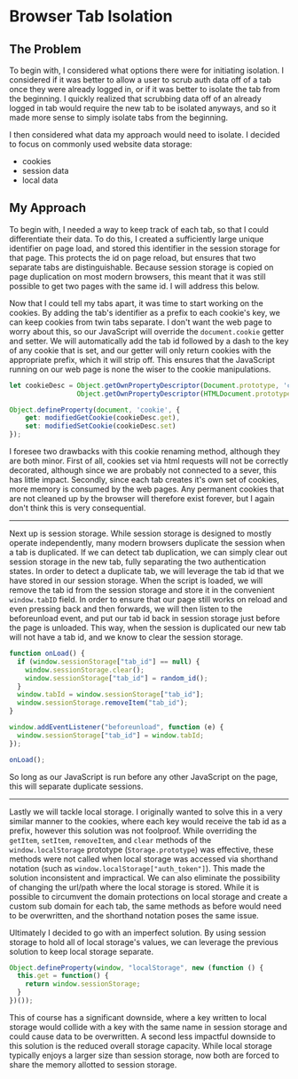 # Browser Tab Isolation

## The Problem

To begin with, I considered what options there were for initiating isolation. I considered if it was better to allow a user to scrub auth data off of a tab once they were already logged in, or if it was better to isolate the tab from the beginning. I quickly realized that scrubbing data off of an already logged in tab would require the new tab to be isolated anyways, and so it made more sense to simply isolate tabs from the beginning.

I then considered what data my approach would need to isolate. I decided to focus on commonly used website data storage:
 - cookies
 - session data
 - local data

## My Approach

To begin with, I needed a way to keep track of each tab, so that I could differentiate their data. To do this, I created a sufficiently large unique identifier on page load, and stored this identifier in the session storage for that page. This protects the id on page reload, but ensures that two separate tabs are distinguishable. Because session storage is copied on page duplication on most modern browsers, this meant that it was still possible to get two pages with the same id. I will address this below.

Now that I could tell my tabs apart, it was time to start working on the cookies. By adding the tab's identifier as a prefix to each cookie's key, we can keep cookies from twin tabs separate. I don't want the web page to worry about this, so our JavaScript will override the `document.cookie` getter and setter. We will automatically add the tab id followed by a dash to the key of any cookie that is set, and our getter will only return cookies with the appropriate prefix, which it will strip off. This ensures that the JavaScript running on our web page is none the wiser to the cookie manipulations.

```javascript
let cookieDesc = Object.getOwnPropertyDescriptor(Document.prototype, 'cookie') ||
                 Object.getOwnPropertyDescriptor(HTMLDocument.prototype, 'cookie');

Object.defineProperty(document, 'cookie', {
    get: modifiedGetCookie(cookieDesc.get),
    set: modifiedSetCookie(cookieDesc.set)
});
```

I foresee two drawbacks with this cookie renaming method, although they are both minor. First of all, cookies set via html requests will not be correctly decorated, although since we are probably not connected to a sever, this has little impact. Secondly, since each tab creates it's own set of cookies, more memory is consumed by the web pages. Any permanent cookies that are not cleaned up by the browser will therefore exist forever, but I again don't think this is very consequential.

---

Next up is session storage. While session storage is designed to mostly operate independently, many modern browsers duplicate the session when a tab is duplicated. If we can detect tab duplication, we can simply clear out session storage in the new tab, fully separating the two authentication states. In order to detect a duplicate tab, we will leverage the tab id that we have stored in our session storage. When the script is loaded, we will remove the tab id from the session storage and store it in the convenient `window.tabID` field. In order to ensure that our page still works on reload and even pressing back and then forwards, we will then listen to the beforeunload event, and put our tab id back in session storage just before the page is unloaded. This way, when the session is duplicated our new tab will not have a tab id, and we know to clear the session storage.

```javascript
function onLoad() {
  if (window.sessionStorage["tab_id"] == null) {
    window.sessionStorage.clear();
    window.sessionStorage["tab_id"] = random_id();
  }
  window.tabId = window.sessionStorage["tab_id"];
  window.sessionStorage.removeItem("tab_id");
}

window.addEventListener("beforeunload", function (e) {
  window.sessionStorage["tab_id"] = window.tabId;
});

onLoad();
```

So long as our JavaScript is run before any other JavaScript on the page, this will separate duplicate sessions.

---

Lastly we will tackle local storage. I originally wanted to solve this in a very similar manner to the cookies, where each key would receive the tab id as a prefix, however this solution was not foolproof. While overriding the `getItem`, `setItem`, `removeItem`, and `clear` methods of the `window.localStorage` prototype (`Storage.prototype`) was effective, these methods were not called when local storage was accessed via shorthand notation (such as `window.localStorage["auth_token"]`). This made the solution inconsistent and impractical. We can also eliminate the possibility of changing the url/path where the local storage is stored. While it is possible to circumvent the domain protections on local storage and create a custom sub domain for each tab, the same methods as before would need to be overwritten, and the shorthand notation poses the same issue.

Ultimately I decided to go with an imperfect solution. By using session storage to hold all of local storage's values, we can leverage the previous solution to keep local storage separate.

```javascript
Object.defineProperty(window, "localStorage", new (function () {
  this.get = function() {
    return window.sessionStorage;
  }
})());
```

This of course has a significant downside, where a key written to local storage would collide with a key with the same name in session storage and could cause data to be overwritten. A second less impactful downside to this solution is the reduced overall storage capacity. While local storage typically enjoys a larger size than session storage, now both are forced to share the memory allotted to session storage.

